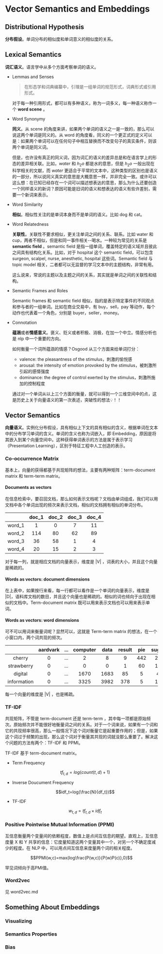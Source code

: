 # Vector Semantics and Embeddings

## Distributional Hypothesis

**分布假设**。单词分布的相似度和单词意义的相似度的关系。

## Lexical Semantics

**词汇语义**。语言学中从多个方面考察单词的语义。

- Lemmas and Senses

  > 在形态学和词典编纂中，引理是一组单词的规范形式，词典形式或引用形式。  

  对于每一种引用形式，都可以有多种语义，称为一词多义，每一种语义称作一个 **word scene** 。

- Word Synonymy

  **同义**。从 scene 的角度来讲，如果两个单词的语义之一是一致的，那么可以说这两个单词是同义的。从 word 的角度看，同义的一个更正式的定义可以是：如果两个单词可以在任何句子中相互替换而不改变句子的真实条件，则该两个单词是同义词。

  但是，也许没有真正的同义词，因为词汇的语义的差异总是和在语言学上的形态的差异相关联。比如，*water* 和 $h_2o$ 都是水的意思，但是 $h_2o$ 一般出现在科学相关的文献，而 *water* 更适合于平常的文本中，这种类型的区别也是语义的一部分，所以说同义真实的意思是大概意思一样，并非完全一致。或许可以这么想：在已知已经存在一个词可以描述想表达的意思，那么为什么还要创造一个同样语义的新词？原因可能是旧词的语义和想表达的语义有些许差别，需要一个新词来表示。

- Word Similarity

  **相似**。相似性关注的是单词本身而不是单词的语义。比如 dog 和 cat。

- Word Relatedness

  **关联性**。关联性不要求相似，更关注单词之间的关系、联系。比如 water 和 cup，两者不相似，但是和同一事件相关--喝水。一种较为常见的关系是 **semantic field** 。semantic field 是指一组单词，覆盖特定的语义域并且彼此之间具有结构化关系。比如，对于 hospital 这个 semantic field，可以包含 surgeon, scalpel, nurse, anesthetic, hospital 这些词。Semantic field 与 topic model 相关，二者都可以无监督的学习文本中的主题结构，非常有用。

  这么说来，常说的主题以及主题之间的关系，其实就是单词之间的关联性和结构。

- Semantic Frames and Roles

  Semantic frames 和 semantic field 相似，指的是表示特定事件的不同观点和参与者的一组单词。比如在商业交易中，有 buy，sell，pay 等动作，每个动作也代表着一个角色，分别是 buyer，seller，money。

- Connotation

  **蕴涵**或者**情感意义**。褒义、贬义或者积极、消极，在加一个中立。情感分析也是 nlp 中一个重要的方向。
  
  如何衡量一个词所蕴涵的情感？Osgood 从三个方面来给单词打分：

  - valence: the pleasantness of the stimulus，刺激的愉悦感
  - arousal: the intensity of emotion provoked by the stimulus，被刺激所引起的感情强度
  - dominance: the degree of control exerted by the stimulus，刺激所施加的控制程度

  通过对一个单词从以上三个方面的衡量，就可以得到一个三维空间中的点，这是历史上关于向量语义的第一次表述，突破性的想法💡！！

## Vector Semantics

**向量语义**。实例化分布假设，具有相似上下文的具有相似的含义，根据单词在文本中的分布学习单词的含义。单词的含义也称为词嵌入，即 Embedding，原因是将其嵌入到某个向量空间中。这种获得单词表示的方法是属于表示学习（Presentation Learning），区别于特征工程中人工创造的表示。

### Co-occurrence Matrix

基本上，向量的获得都基于共现矩阵的想法，主要有两种矩阵：term-document matrix 和 term-term matrix。

#### Documents as vectors

在信息检索中，要召回文档，那么如何表示文档呢？文档由单词组成，我们可以用文档中各个单词出现的频次来表示文档，相似的文档拥有相似的单词分布。

|         |  doc_1  |  doc_2  |  doc_3  |  doc_4  |
| :-----: | :-----: | :-----: | :-----: | :-----: |
|  word_1 |    1    |    0    |    7    |    11   |
|  word_2 |   114   |    80   |    62   |    89   |
|  word_3 |    36   |    58   |    1    |    4    |
|  word_4 |    20   |    15   |    2    |    3    |

对于每一列，就是相应文档的向量表示，维度是 |V| ，词表的大小，并且这个向量是稀疏的。

#### Words as vectors: document dimensions

在上表中，如果按行来看，每一行都可以看作是一个单词的向量表示，维度是 |D|，语料库文档的数目，并且这个向量也是稀疏的。相似的词也倾向于出现在相似的文档中。Term-document matrix 既可以用来表示文档也可以用来表示单词。

#### Words as vectors: word dimensions

可不可以用词来衡量词呢？显然可以，这就是 Term-term matrix 的想法，在一个小窗口内，两个词共现的频次。

|         |  aardvark  |  ...  |  computer  |  data  |  result  |  pie  |  sugar  |  ...  |
| :-----: | :-----: | :-----: | :-----: | :-----: | :-----: | :-----: | :-----: | :-----: |
|  cherry |    0    |    ...    |    2    |   8   |   9   |   442   |   25   |   ...   |
| strawberry |   0   |   ...   |    0   |   0   |   1   |   60   |   19   |   ...   |
| digital |    0   |   ...   |   1670    |   1683   |   85   |   5   |   4   |   ...   |
| information |    0   |   ...   |   3325    |   3982   |   378   |   5   |   13   |   ...   |

每一个向量的维度是 |V| ，也是稀疏。

### TF-IDF

共现矩阵，不管是 term-document 还是 term-term ，其中每一项都是原始频次。原始频次并不能很好地衡量词之间的关系。对于一个词来说，如果有一个词和它的共现频率很高，那么一般情况下这个词对衡量它是起重要作用的；但是，如果这个词过于频繁的出现，那么这个词对于衡量其共现的词就没那么重要了。解决这个问题的方法有两个：TF-IDF 和 PPMI。

TF-IDF 基于 term-document matrix。

- Term Frequency

  $$tf_{t,d}=log(count(t,d)+1)$$

- Inverse Doucument Frequency

  $$idf_t=log(\frac{N}{df_t})$$

- TF-IDF

  $$w_{t,d}=tf_{t,d} \times idf_t$$

### Positive Pointwise Mutual Information (PPMI)

互信息衡量两个变量间的依赖程度，数值上是点间互信息的期望。直观上，互信息度量 X 和 Y 共享的信息：它度量知道这两个变量其中一个，对另一个不确定度减少的程度。在 NLP 中，可以用点间互信息来度量两个词的相关程度。

$$PPMI(w,c)=max(log\frac{P(w,c)}{P(w)P(c)},0)$$

罕见词倾向于高PMI值。

### Word2vec

见 word2vec.md

## Something About Embeddings

### Visualizing

### Semantics Properties

### Bias